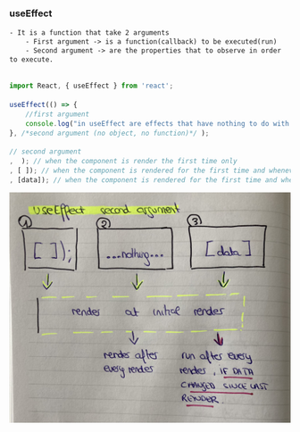 ### useEffect 

    - It is a function that take 2 arguments
        - First argument -> is a function(callback) to be executed(run)
        - Second argument -> are the properties that to observe in order to execute.

```jsx

import React, { useEffect } from 'react';

useEffect(() => {
    //first argument
    console.log("in useEffect are effects that have nothing to do with rendering.");
}, /*second argument (no object, no function)*/ );

// second argument
,  ); // when the component is render the first time only
, [ ]); // when the component is rendered for the first time and whenever it rerenders
, [data]); // when the component is rendered for the first time and whenever it rerenders and some pieces of data has changed.


```

![](../../images/useEffect.jpg)